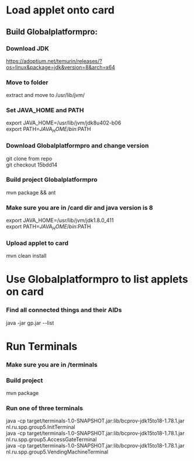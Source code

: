 # Load applet onto card

## Build Globalplatformpro:
### Download JDK
https://adoptium.net/temurin/releases/?os=linux&package=jdk&version=8&arch=x64

### Move to folder
extract and move to /usr/lib/jvm/

### Set JAVA_HOME and PATH
export JAVA_HOME=/usr/lib/jvm/jdk8u402-b06 </br>
export PATH=$JAVA_HOME/bin:$PATH

### Download Globalplatformpro and change version
git clone from repo </br>
git checkout 15bdd14

### Build project Globalplatformpro
mvn package && ant

### Make sure you are in /card dir and java version is 8
export JAVA_HOME=/usr/lib/jvm/jdk1.8.0_411 </br>
export PATH=$JAVA_HOME/bin:$PATH

### Upload applet to card
mvn clean install




# Use Globalplatformpro to list applets on card
### Find all connected things and their AIDs
java -jar gp.jar --list

# Run Terminals
### Make sure you are in /terminals

### Build project
mvn package

### Run one of three terminals
java -cp target/terminals-1.0-SNAPSHOT.jar:lib/bcprov-jdk15to18-1.78.1.jar nl.ru.spp.group5.InitTerminal </br>
java -cp target/terminals-1.0-SNAPSHOT.jar:lib/bcprov-jdk15to18-1.78.1.jar nl.ru.spp.group5.AccessGateTerminal </br>
java -cp target/terminals-1.0-SNAPSHOT.jar:lib/bcprov-jdk15to18-1.78.1.jar nl.ru.spp.group5.VendingMachineTerminal </br>





